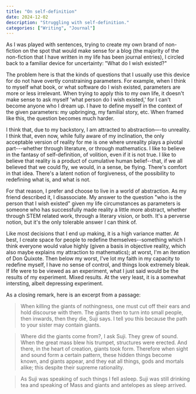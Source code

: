 ```yaml
---
title: "On self-definition"
date: 2024-12-02
description: "Struggling with self-definition."
categories: ["Writing", "Journal"]
---
```


As I was played with sentences, trying to create my own brand of non-fiction on the spot that would make sense for a blog (the majority of the non-fiction that I have written in my life has been journal entries), I circled back to a familiar device for uncertainty: "What do I wish existed?" 

The problem here is that the kinds of questions that I usually use this device for do not have overtly constraining parameters. For example, when I think to myself what book, or what software do I wish existed, parameters are more or less irrelevant. When trying to apply this to my own life, it doesn't make sense to ask myself 'what person do I wish existed,' for I can't become anyone who I dream up. I have to define myself in the context of the given parameters: my upbringing, my familial story, etc. When framed like this, the question becomes much harder. 

I think that, due to my backstory, I am attracted to abstraction—-to unreality. I think that, even now, while fully aware of my inclination, the only acceptable version of reality for me is one where unreality plays a pivotal part---whether through literature, or through mathematics. I like to believe in the fantasy of self-definition, of volition, even if it is not true. I like to believe that reality is a product of cumulative human belief--that, if we all believed that we could fly, we would, in a sense, be flying. There's comfort in that idea. There's a latent notion of forgiveness, of the possibility to redefining what is, and what is not. 

For that reason, I prefer and choose to live in a world of abstraction. As my friend described it, I disassociate. My answer to the question "who is the person that I wish existed" given my life circumstances as parameters is someone who has successfully made reality a little more abstract, whether through STEM related work, through a literary vision, or both. It's a perverse notion, but it's the only tolerable answer I can think of. 

Like most decisions that I end up making, it is a high variance matter. At best, I create space for people to redefine themselves--something which I think everyone would value highly (given a basis in objective reality, which also maybe explains my attraction to mathematics); at worst, I'm an iteration of Don Quixote. Then below my worst, I've lot my faith in my capacity to redefine myself, I have no sense of control, and things look extremely bleak. If life were to be viewed as an experiment, what I just said would be the results of my experiment. Mixed results. At the very least, it is a somewhat intersting, albeit depressing experiment. 

As a closing remark, here is an excerpt from a passage:

>When killing the giants of nothingness, one must cut off their ears and hold discourse with them. The giants then to turn into small people, then inwards, then they die, Suji says. I tell you this because the path to your sister may contain giants. 

>Where did the giants come from?, I ask Suji. They grew of sound. When the great mass blew his trumpet, structures were erected. And there, in the heart of creation, giants took form. Therefore when sight and sound form a certain pattern, these hidden things become known, and giants appear, and they eat all things, gods and mortals alike; this despite their supreme rationality. 

>As Suji was speaking of such things I fell asleep. Suji was still drinking tea and speaking of Mass and giants and antelopes as sleep arrived.
